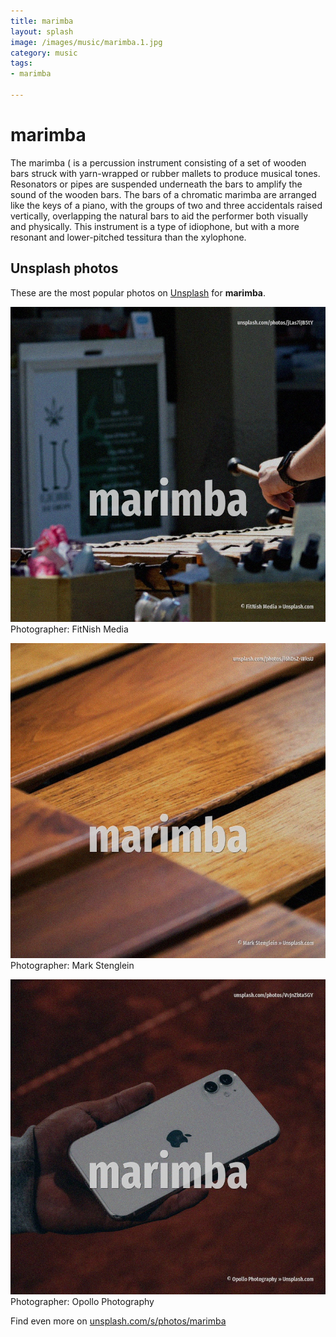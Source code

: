 ```yaml
---
title: marimba
layout: splash
image: /images/music/marimba.1.jpg
category: music
tags:
- marimba

---
```

# marimba

The marimba ( is a percussion instrument consisting of a set of wooden bars struck with 
yarn-wrapped or rubber mallets to produce musical tones.
Resonators or pipes are suspended underneath the bars to amplify the sound of the wooden bars.
 The bars of a chromatic marimba are arranged like the keys of a piano, with the groups of two and 
three accidentals raised vertically, overlapping the natural bars to aid the performer both 
visually and physically.
This instrument is a type of idiophone, but with a more resonant and lower-pitched tessitura than 
the xylophone.

 
## Unsplash photos
These are the most popular photos on [Unsplash](https://unsplash.com) for **marimba**.
 
![marimba](/images/music/marimba.1.jpg)
Photographer:  FitNish Media
 
![marimba](/images/music/marimba.2.jpg)
Photographer:  Mark Stenglein
 
![marimba](/images/music/marimba.3.jpg)
Photographer:  Opollo Photography
 
Find even more on [unsplash.com/s/photos/marimba](https://unsplash.com/s/photos/marimba)
 
